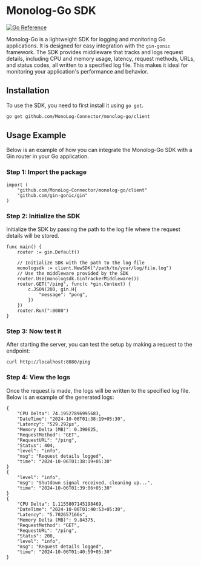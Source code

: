 # Monolog-Go SDK

[![Go Reference](https://pkg.go.dev/badge/github.com/MonoLog-Connector/monolog-go.svg)](https://pkg.go.dev/github.com/MonoLog-Connector/monolog-go/client)

Monolog-Go is a lightweight SDK for logging and monitoring Go applications. It is designed for easy integration with the `gin-gonic` framework. The SDK provides middleware that tracks and logs request details, including CPU and memory usage, latency, request methods, URLs, and status codes, all written to a specified log file. This makes it ideal for monitoring your application's performance and behavior.

## Installation

To use the SDK, you need to first install it using `go get`.

```bash
go get github.com/MonoLog-Connector/monolog-go/client
```

## Usage Example

Below is an example of how you can integrate the Monolog-Go SDK with a Gin router in your Go application.

### Step 1: Import the package

```
import (
    "github.com/MonoLog-Connector/monolog-go/client"
    "github.com/gin-gonic/gin"
)
```
### Step 2: Initialize the SDK

Initialize the SDK by passing the path to the log file where the request details will be stored.

```
func main() {
    router := gin.Default()

    // Initialize SDK with the path to the log file
    monologsdk := client.NewSDK("/path/to/your/log/file.log")
    // Use the middleware provided by the SDK
    router.Use(monologsdk.GinTrackerMiddleware())
    router.GET("/ping", func(c *gin.Context) {
        c.JSON(200, gin.H{
            "message": "pong",
        })
    })
    router.Run(":8080")
}
```

### Step 3: Now test it

After starting the server, you can test the setup by making a request to the endpoint:

```
curl http://localhost:8080/ping
```

### Step 4: View the logs

Once the request is made, the logs will be written to the specified log file. Below is an example of the generated logs:

```
{
    "CPU Delta": 74.19527896995683,
    "DateTime": "2024-10-06T01:38:19+05:30",
    "Latency": "529.292µs",
    "Memory Delta (MB)": 0.390625,
    "RequestMethod": "GET",
    "RequestURL": "/ping",
    "Status": 404,
    "level": "info",
    "msg": "Request details logged",
    "time": "2024-10-06T01:38:19+05:30"
}
{
    "level": "info",
    "msg": "Shutdown signal received, cleaning up...",
    "time": "2024-10-06T01:39:06+05:30"
}
{
    "CPU Delta": 1.1155807145198469,
    "DateTime": "2024-10-06T01:40:53+05:30",
    "Latency": "5.702657166s",
    "Memory Delta (MB)": 9.84375,
    "RequestMethod": "GET",
    "RequestURL": "/ping",
    "Status": 200,
    "level": "info",
    "msg": "Request details logged",
    "time": "2024-10-06T01:40:59+05:30"
}


```